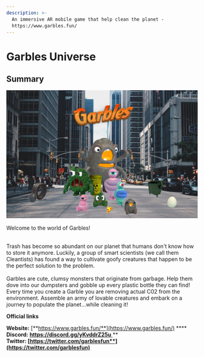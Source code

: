 ```yaml
---
description: >-
  An immersive AR mobile game that help clean the planet -
  https://www.garbles.fun/
---
```


# Garbles Universe

## Summary

![](.gitbook/assets/andrea-cau-nV7GJmSq3zc-unsplash.jpg)

Welcome to the world of Garbles!&#x20;

\
Trash has become so abundant on our planet that humans don't know how to store it anymore. Luckily, a group of smart scientists (we call them Cleantists) has found a way to cultivate goofy creatures that happen to be the perfect solution to the problem.\
&#x20;\
Garbles are cute, clumsy monsters that originate from garbage. Help them dove into our dumpsters and gobble up every plastic bottle they can find! Every time you create a Garble you are removing actual C02 from the environment. Assemble an army of lovable creatures and embark on a journey to populate the planet...while cleaning it!

**Official links**

**Website:** [**https://www.garbles.fun/**](https://www.garbles.fun/)  ****  \
**Discord:** [**https://discord.gg/yKvddrZ25u** ](https://discord.gg/yKvddrZ25u)****\
**Twitter:** [**https://twitter.com/garblesfun**](https://twitter.com/garblesfun)****
